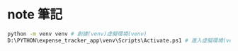 # note 筆記

```bash # 一種 terminal 的語法
python -m venv venv # 創建(venv)虛擬環境(venv)
D:\PYTHON\expense_tracker_app\venv\Scripts\Activate.ps1 # 進入虛擬環境(venv)
```